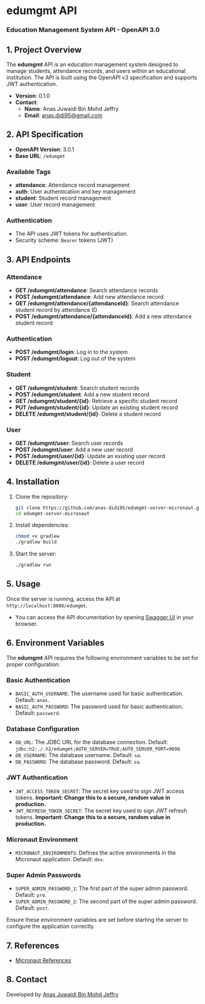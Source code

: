 # **edumgmt API**

### Education Management System API - OpenAPI 3.0

## 1. **Project Overview**
The **edumgmt** API is an education management system designed to manage students, attendance records, and users within an educational institution. The API is built using the OpenAPI v3 specification and supports JWT authentication.

- **Version**: 0.1.0
- **Contact**:
  - **Name**: Anas Juwaidi Bin Mohd Jeffry
  - **Email**: anas.didi95@gmail.com

## 2. **API Specification**
- **OpenAPI Version**: 3.0.1
- **Base URL**: `/edumgmt`

### Available Tags
- **attendance**: Attendance record management
- **auth**: User authentication and key management
- **student**: Student record management
- **user**: User record management

### **Authentication**
- The API uses JWT tokens for authentication.
- Security scheme: `Bearer` tokens (JWT)

## 3. **API Endpoints**

### **Attendance**
- **GET /edumgmt/attendance**: Search attendance records
- **POST /edumgmt/attendance**: Add new attendance record
- **GET /edumgmt/attendance/{attendanceId}**: Search attendance student record by attendance ID
- **POST /edumgmt/attendance/{attendanceId}**: Add a new attendance student record

### **Authentication**
- **POST /edumgmt/login**: Log in to the system
- **POST /edumgmt/logout**: Log out of the system

### **Student**
- **GET /edumgmt/student**: Search student records
- **POST /edumgmt/student**: Add a new student record
- **GET /edumgmt/student/{id}**: Retrieve a specific student record
- **PUT /edumgmt/student/{id}**: Update an existing student record
- **DELETE /edumgmt/student/{id}**: Delete a student record

### **User**
- **GET /edumgmt/user**: Search user records
- **POST /edumgmt/user**: Add a new user record
- **POST /edumgmt/user/{id}**: Update an existing user record
- **DELETE /edumgmt/user/{id}**: Delete a user record

## 4. **Installation**
1. Clone the repository:
    ```bash
    git clone https://github.com/anas-didi95/edumgmt-server-micronaut.git
    cd edumgmt-server-micronaut
    ```

2. Install dependencies:
    ```bash
    chmod +x gradlew
    ./gradlew build
    ```

3. Start the server:
    ```bash
    ./gradlew run
    ```

## 5. **Usage**
Once the server is running, access the API at `http://localhost:8080/edumgmt`.
- You can access the API documentation by opening [Swagger UI](http://localhost:8080/edumgmt/swagger-ui/index.html) in your browser.

## 6. **Environment Variables**

The **edumgmt** API requires the following environment variables to be set for proper configuration:

### **Basic Authentication**
- `BASIC_AUTH_USERNAME`: The username used for basic authentication. Default: `anas`.
- `BASIC_AUTH_PASSWORD`: The password used for basic authentication. Default: `password`.

### **Database Configuration**
- `DB_URL`: The JDBC URL for the database connection. Default: `jdbc:h2:./.h2/edumgmt;AUTO_SERVER=TRUE;AUTO_SERVER_PORT=9090`.
- `DB_USERNAME`: The database username. Default: `sa`.
- `DB_PASSWORD`: The database password. Default: `sa`.

### **JWT Authentication**
- `JWT_ACCESS_TOKEN_SECRET`: The secret key used to sign JWT access tokens. **Important: Change this to a secure, random value in production.**
- `JWT_REFRESH_TOKEN_SECRET`: The secret key used to sign JWT refresh tokens. **Important: Change this to a secure, random value in production.**

### **Micronaut Environment**
- `MICRONAUT_ENVIRONMENTS`: Defines the active environments in the Micronaut application. Default: `dev`.

### **Super Admin Passwords**
- `SUPER_ADMIN_PASSWORD_1`: The first part of the super admin password. Default: `pre`.
- `SUPER_ADMIN_PASSWORD_2`: The second part of the super admin password. Default: `post`.

Ensure these environment variables are set before starting the server to configure the application correctly.

## 7. **References**
- [Micronaut References](./REFERENCES.md)

## 8. **Contact**
Developed by [Anas Juwaidi Bin Mohd Jeffry](mailto:anas.didi95@gmail.com)
